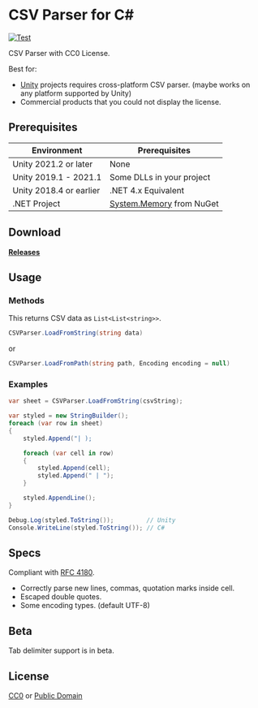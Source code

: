# CSV Parser for C#

[![Test](https://github.com/yutokun/CSV-Parser/actions/workflows/test.yml/badge.svg)](https://github.com/yutokun/CSV-Parser/actions/workflows/test.yml)

CSV Parser with CC0 License.

Best for: 

- [Unity](https://unity3d.com/) projects requires cross-platform CSV parser. (maybe works on any platform supported by Unity)
- Commercial products that you could not display the license.

## Prerequisites

| Environment             | Prerequisites                                                             |
| ----------------------- | ------------------------------------------------------------------------- |
| Unity 2021.2 or later   | None                                                                      |
| Unity 2019.1 - 2021.1   | Some DLLs in your project                                                 |
| Unity 2018.4 or earlier | .NET 4.x Equivalent                                                       |
| .NET Project            | [System.Memory](https://www.nuget.org/packages/System.Memory/) from NuGet |

## Download

[**Releases**](https://github.com/yutokun/CSV-Parser/releases)

## Usage

### Methods

This returns CSV data as `List<List<string>>`.

```c#
CSVParser.LoadFromString(string data)  
```

or

```c#
CSVParser.LoadFromPath(string path, Encoding encoding = null)
```

### Examples

```c#
var sheet = CSVParser.LoadFromString(csvString);

var styled = new StringBuilder();
foreach (var row in sheet)
{
    styled.Append("| );

    foreach (var cell in row)
    {
        styled.Append(cell);
        styled.Append(" | ");
    }

    styled.AppendLine();
}

Debug.Log(styled.ToString());         // Unity
Console.WriteLine(styled.ToString()); // C# 
```

## Specs

Compliant with [RFC 4180](http://www.ietf.org/rfc/rfc4180.txt).

- Correctly parse new lines, commas, quotation marks inside cell.
- Escaped double quotes.
- Some encoding types. (default UTF-8)

## Beta

Tab delimiter support is in beta.

## License

[CC0](https://creativecommons.org/publicdomain/zero/1.0/) or [Public Domain](LICENSE)
